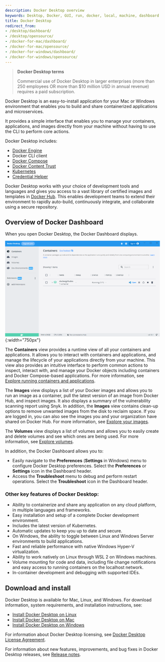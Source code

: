 ```yaml
---
description: Docker Desktop overview
keywords: Desktop, Docker, GUI, run, docker, local, machine, dashboard
title: Docker Desktop
redirect_from:
- /desktop/dashboard/
- /desktop/opensource/
- /docker-for-mac/dashboard/
- /docker-for-mac/opensource/
- /docker-for-windows/dashboard/
- /docker-for-windows/opensource/
---
```


> **Docker Desktop terms**
>
> Commercial use of Docker Desktop in larger enterprises (more than 250
> employees OR more than $10 million USD in annual revenue) requires a paid
> subscription.

Docker Desktop is an easy-to-install application for your Mac or Windows environment
that enables you to build and share containerized applications and microservices. 

It provides a simple interface that enables you to manage your containers, applications, and images directly from your machine without having to use the CLI to perform core actions.

Docker Desktop includes:

- [Docker Engine](../engine/index.md)
- Docker CLI client
- [Docker Compose](../compose/index.md)
- [Docker Content Trust](../engine/security/trust/index.md)
- [Kubernetes](https://github.com/kubernetes/kubernetes/)
- [Credential Helper](https://github.com/docker/docker-credential-helpers/)

Docker Desktop works with your choice of development tools and languages and
gives you access to a vast library of certified images and templates in
[Docker Hub](https://hub.docker.com/). This enables development teams to extend
their environment to rapidly auto-build, continuously integrate, and collaborate
using a secure repository.

## Overview of Docker Dashboard

When you open Docker Desktop, the Docker Dashboard displays.

![dashboard](images/dashboard.PNG){:width="750px"}

The **Containers** view provides a runtime view of all your containers and applications. It allows you to interact with containers and applications, and manage the lifecycle of your applications directly from your machine. This view also provides an intuitive interface to perform common actions to inspect, interact with, and manage your Docker objects including containers and Docker Compose-based applications. For more information, see [Explore running containers and applications](use-desktop/container.md).

The **Images** view displays a list of your Docker images and allows you to run an image as a container, pull the latest version of an image from Docker Hub, and inspect images. It also displays a summary of the vulnerability scanning report using Snyk. In addition, the **Images** view contains clean-up options to remove unwanted images from the disk to reclaim space. If you are logged in, you can also see the images you and your organization have shared on Docker Hub. For more information, see [Explore your images](use-desktop/images.md).

The **Volumes** view displays a list of volumes and allows you to easily create and delete volumes and see which ones are being used. For more information, see [Explore volumes](use-desktop/volumes.md).

In addition, the Docker Dashboard allows you to:

- Easily navigate to the **Preferences** (**Settings** in Windows) menu to configure Docker Desktop preferences. Select the **Preferences** or **Settings** icon in the Dashboard header.
- Access the **Troubleshoot** menu to debug and perform restart operations. Select the **Troubleshoot** icon in the Dashboard header.

### Other key features of Docker Desktop:

* Ability to containerize and share any application on any cloud platform, in multiple languages and frameworks.
* Easy installation and setup of a complete Docker development environment.
* Includes the latest version of Kubernetes.
* Automatic updates to keep you up to date and secure.
* On Windows, the ability to toggle between Linux and Windows Server environments to build applications.
* Fast and reliable performance with native Windows Hyper-V virtualization.
* Ability to work natively on Linux through WSL 2 on Windows machines.
* Volume mounting for code and data, including file change notifications and easy access to running containers on the localhost network.
* In-container development and debugging with supported IDEs.

## Download and install

Docker Desktop is available for Mac, Linux, and Windows. For download information, system requirements, and installation instructions, see:


* [Install Docker Desktop on Linux](install/linux-install.md)
* [Install Docker Desktop on Mac](install/mac-install.md)
* [Install Docker Desktop on Windows](install/windows-install.md)

For information about Docker Desktop licensing, see [Docker Desktop License Agreement](../subscription/index.md#docker-desktop-license-agreement).

For information about new features, improvements, and bug fixes in Docker Desktop releases, see [Release notes](release-notes.md).
